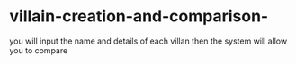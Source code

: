 # villain-creation-and-comparison-
you will input the name and details of each villan then the system will allow you to compare
